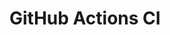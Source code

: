 # GitHub Actions CI






























































































































































































































































































































































































































































































































































































































































































































































































































































































































































































































































































































































































































































































































































































































































































































































































































































































































































































































































